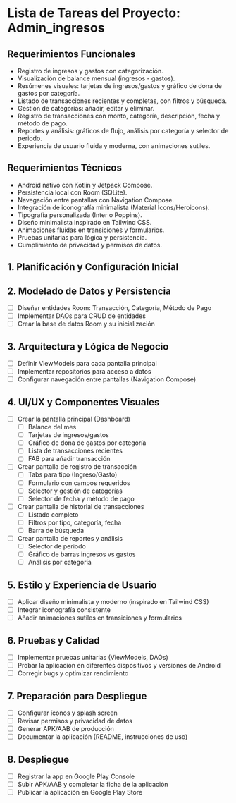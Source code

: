 # Lista de Tareas del Proyecto: Admin_ingresos
## Requerimientos Funcionales
- Registro de ingresos y gastos con categorización.
- Visualización de balance mensual (ingresos - gastos).
- Resúmenes visuales: tarjetas de ingresos/gastos y gráfico de dona de gastos por categoría.
- Listado de transacciones recientes y completas, con filtros y búsqueda.
- Gestión de categorías: añadir, editar y eliminar.
- Registro de transacciones con monto, categoría, descripción, fecha y método de pago.
- Reportes y análisis: gráficos de flujo, análisis por categoría y selector de periodo.
- Experiencia de usuario fluida y moderna, con animaciones sutiles.

## Requerimientos Técnicos
- Android nativo con Kotlin y Jetpack Compose.
- Persistencia local con Room (SQLite).
- Navegación entre pantallas con Navigation Compose.
- Integración de iconografía minimalista (Material Icons/Heroicons).
- Tipografía personalizada (Inter o Poppins).
- Diseño minimalista inspirado en Tailwind CSS.
- Animaciones fluidas en transiciones y formularios.
- Pruebas unitarias para lógica y persistencia.
- Cumplimiento de privacidad y permisos de datos.

## 1. Planificación y Configuración Inicial

## 2. Modelado de Datos y Persistencia
- [ ] Diseñar entidades Room: Transacción, Categoría, Método de Pago
- [ ] Implementar DAOs para CRUD de entidades
- [ ] Crear la base de datos Room y su inicialización

## 3. Arquitectura y Lógica de Negocio
- [ ] Definir ViewModels para cada pantalla principal
- [ ] Implementar repositorios para acceso a datos
- [ ] Configurar navegación entre pantallas (Navigation Compose)

## 4. UI/UX y Componentes Visuales
- [ ] Crear la pantalla principal (Dashboard)
  - [ ] Balance del mes
  - [ ] Tarjetas de ingresos/gastos
  - [ ] Gráfico de dona de gastos por categoría
  - [ ] Lista de transacciones recientes
  - [ ] FAB para añadir transacción
- [ ] Crear pantalla de registro de transacción
  - [ ] Tabs para tipo (Ingreso/Gasto)
  - [ ] Formulario con campos requeridos
  - [ ] Selector y gestión de categorías
  - [ ] Selector de fecha y método de pago
- [ ] Crear pantalla de historial de transacciones
  - [ ] Listado completo
  - [ ] Filtros por tipo, categoría, fecha
  - [ ] Barra de búsqueda
- [ ] Crear pantalla de reportes y análisis
  - [ ] Selector de periodo
  - [ ] Gráfico de barras ingresos vs gastos
  - [ ] Análisis por categoría

## 5. Estilo y Experiencia de Usuario
- [ ] Aplicar diseño minimalista y moderno (inspirado en Tailwind CSS)
- [ ] Integrar iconografía consistente
- [ ] Añadir animaciones sutiles en transiciones y formularios

## 6. Pruebas y Calidad
- [ ] Implementar pruebas unitarias (ViewModels, DAOs)
- [ ] Probar la aplicación en diferentes dispositivos y versiones de Android
- [ ] Corregir bugs y optimizar rendimiento

## 7. Preparación para Despliegue
- [ ] Configurar íconos y splash screen
- [ ] Revisar permisos y privacidad de datos
- [ ] Generar APK/AAB de producción
- [ ] Documentar la aplicación (README, instrucciones de uso)

## 8. Despliegue
- [ ] Registrar la app en Google Play Console
- [ ] Subir APK/AAB y completar la ficha de la aplicación
- [ ] Publicar la aplicación en Google Play Store
